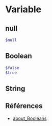 # Variable 

## null

```bash
$null
```
## Boolean 

```bash
$false
$true
```

## String 




## Références 
- [about_Booleans](https://learn.microsoft.com/en-us/powershell/module/microsoft.powershell.core/about/about_booleans?view=powershell-7.4)